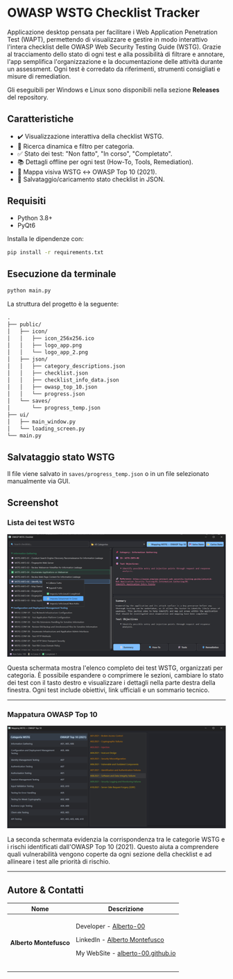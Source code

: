 # OWASP WSTG Checklist Tracker

Applicazione desktop pensata per facilitare i Web Application Penetration Test (WAPT), permettendo di visualizzare e gestire in modo interattivo l'intera checklist delle OWASP Web Security Testing Guide (WSTG). Grazie al tracciamento dello stato di ogni test e alla possibilità di filtrare e annotare, l'app semplifica l'organizzazione e la documentazione delle attività durante un assessment. Ogni test è corredato da riferimenti, strumenti consigliati e misure di remediation.

Gli eseguibili per Windows e Linux sono disponibili nella sezione **Releases** del repository.

## Caratteristiche

* ✔️ Visualizzazione interattiva della checklist WSTG.
* 🔎 Ricerca dinamica e filtro per categoria.
* ✅ Stato dei test: "Non fatto", "In corso", "Completato".
* 📚 Dettagli offline per ogni test (How-To, Tools, Remediation).
* 🧩 Mappa visiva WSTG ↔ OWASP Top 10 (2021).
* 💾 Salvataggio/caricamento stato checklist in JSON.

## Requisiti

* Python 3.8+
* PyQt6

Installa le dipendenze con:

```bash
pip install -r requirements.txt
```

## Esecuzione da terminale

```bash
python main.py
```

La struttura del progetto è la seguente:

```
.
├── public/
│   ├── icon/
│   │   ├── icon_256x256.ico
│   │   ├── logo_app.png
│   │   └── logo_app_2.png
│   ├── json/
│   │   ├── category_descriptions.json
│   │   ├── checklist.json
│   │   ├── checklist_info_data.json
│   │   ├── owasp_top_10.json
│   │   └── progress.json
│   └── saves/
│       └── progress_temp.json
├── ui/
│   ├── main_window.py
│   └── loading_screen.py
└── main.py
```

## Salvataggio stato WSTG

Il file viene salvato in `saves/progress_temp.json` o in un file selezionato manualmente via GUI.

## Screenshot

### Lista dei test WSTG

![screenshot](screen/page_1.png)

Questa schermata mostra l'elenco completo dei test WSTG, organizzati per categoria. È possibile espandere o comprimere le sezioni, cambiare lo stato dei test con il tasto destro e visualizzare i dettagli nella parte destra della finestra. Ogni test include obiettivi, link ufficiali e un sommario tecnico.

---

### Mappatura OWASP Top 10

![screenshot](screen/page_2.png)

La seconda schermata evidenzia la corrispondenza tra le categorie WSTG e i rischi identificati dall'OWASP Top 10 (2021). Questo aiuta a comprendere quali vulnerabilità vengono coperte da ogni sezione della checklist e ad allineare i test alle priorità di rischio.

---

## Autore & Contatti

| Nome | Descrizione |
| --- | --- |
| <p dir="auto"><strong>Alberto Montefusco</strong> |<br>Developer - <a href="https://github.com/Alberto-00">Alberto-00</a></p><p dir="auto">LinkedIn - <a href="https://www.linkedin.com/in/alberto-montefusco">Alberto Montefusco</a></p><p dir="auto">My WebSite - <a href="https://alberto-00.github.io/">alberto-00.github.io</a></p><br>|
